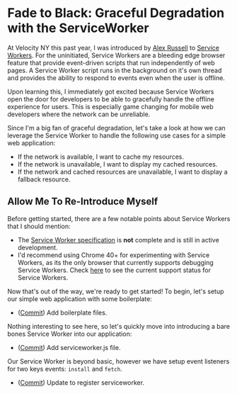# Fade to Black: Graceful Degradation with the ServiceWorker

At Velocity NY this past year, I was introduced by [Alex Russell][2] to
[Service Workers][1]. For the uninitiated, Service Workers are a bleeding edge
browser feature that provide event-driven scripts that run independently of web
pages. A Service Worker script runs in the background on it's own thread
and provides the ability to respond to events even when the user is offline.

Upon learning this, I immediately got excited because Service Workers open the
door for developers to be able to gracefully handle the offline experience for
users. This is especially game changing for mobile web developers where the
network can be unreliable.

Since I'm a big fan of graceful degradation, let's take a look at how we can
leverage the Service Worker to handle the following use cases for a simple
web application:

- If the network is available, I want to cache my resources.
- If the network is unavailable, I want to display my cached resources.
- If the network and cached resources are unavailable, I want to display a
  fallback resource.

## Allow Me To Re-Introduce Myself

Before getting started, there are a few notable points about Service Workers
that I should mention:

- The [Service Worker specification][7] is **not** complete and is still in
  active development.
- I'd recommend using Chrome 40+ for experimenting with Service Workers, as its
  the only browser that currently supports debugging Service Workers. Check
  [here][8] to see the current support status for Service Workers.

Now that's out of the way, we're ready to get started! To begin, let's setup our
simple web application with some boilerplate:

- ([Commit][10]) Add boilerplate files.

Nothing interesting to see here, so let's quickly move into introducing a
bare bones Service Worker into our application:

- ([Commit][11]) Add serviceworker.js file.

Our Service Worker is beyond basic, however we have setup event listeners for
two keys events: `install` and `fetch`.

- ([Commit][12]) Update to register serviceworker.

[1]: http://velocityconf.com/velocityny2014/public/schedule/detail/35821
[2]: https://twitter.com/slightlylate
[3]: https://slightlyoff.github.io/ServiceWorker/spec/service_worker/index.html
[4]: http://www.html5rocks.com/en/tutorials/service-worker/introduction/
[5]: https://github.com/GoogleChrome/samples/tree/gh-pages/service-worker
[6]: https://github.com/slightlyoff/ServiceWorker/blob/master/explainer.md
[7]: https://github.com/slightlyoff/ServiceWorker
[8]: https://jakearchibald.github.io/isserviceworkerready/
[9]: https://github.com/w3c-webmob/ServiceWorkersDemos
[10]: https://github.com/danriti/fade-to-black/commit/3b58eba256c9b934b10197cbd75590cd2dcc2965
[11]: https://github.com/danriti/fade-to-black/commit/65bac6e4004267b75d1045040bf4e1e9e4abb95f
[12]: https://github.com/danriti/fade-to-black/commit/ea59404db3d48e2d7d0b82887a305198f3ea9e49
